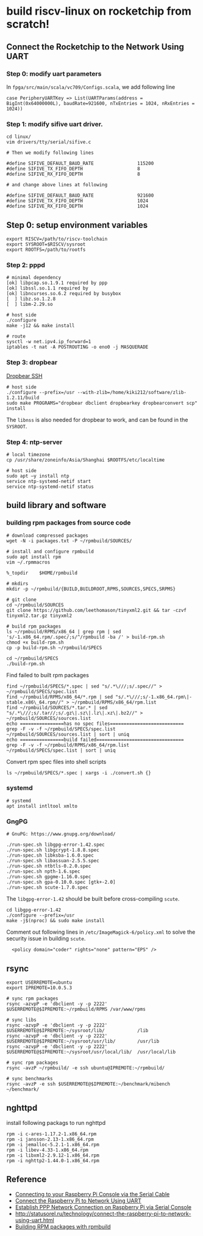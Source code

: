 # build riscv-linux on rocketchip from scratch!
## Connect the Rocketchip to the Network Using UART
### Step 0: modify uart parameters
In `fpga/src/main/scala/vc709/Configs.scala`, we add following line
```
case PeripheryUARTKey => List(UARTParams(address = BigInt(0x64000000L), baudRate=921600, nTxEntries = 1024, nRxEntries = 1024))
```

### Step 1: modify sifive uart driver.
```
cd linux/
vim drivers/tty/serial/sifive.c

# Then we modify following lines

#define SIFIVE_DEFAULT_BAUD_RATE                115200
#define SIFIVE_TX_FIFO_DEPTH                    8
#define SIFIVE_RX_FIFO_DEPTH                    8

# and change above lines at following

#define SIFIVE_DEFAULT_BAUD_RATE                921600
#define SIFIVE_TX_FIFO_DEPTH                    1024
#define SIFIVE_RX_FIFO_DEPTH                    1024
```

## Step 0: setup environment variables
```
export RISCV=/path/to/riscv-toolchain
export SYSROOT=$RISCV/sysroot
export ROOTFS=/path/to/rootfs

```
### Step 2: pppd
```
# minimal dependency
[ok] libpcap.so.1.9.1 required by ppp
[ok] libssl.so.1.1 required by 
[ok] libncurses.so.6.2 required by busybox
[  ] libz.so.1.2.8
[  ] libm-2.29.so

# host side
./configure
make -j12 && make install

# route
sysctl -w net.ipv4.ip_forward=1
iptables -t nat -A POSTROUTING -o eno0 -j MASQUERADE
```

### Step 3: dropbear
[Dropbear SSH](https://matt.ucc.asn.au/dropbear/dropbear.html)
```
# host side
./configure --prefix=/usr --with-zlib=/home/kiki212/software/zlib-1.2.11/build
sudo make PROGRAMS="dropbear dbclient dropbearkey dropbearconvert scp" install
```

The `libnss` is also needed for dropbear to work, and can be found in the `SYSROOT`.

### Step 4: ntp-server
```
# local timezone
cp /usr/share/zoneinfo/Asia/Shanghai $ROOTFS/etc/localtime

# host side
sudo apt –y install ntp 
service ntp-systemd-netif start
service ntp-systemd-netif status
```

## build library and software
### building rpm packages from source code
```
# download compressed packages
wget -N -i packages.txt -P ~/rpmbuild/SOURCES/

# install and configure rpmbuild
sudo apt install rpm
vim ~/.rpmmacros

%_topdir    $HOME/rpmbuild

# mkdirs
mkdir -p ~/rpmbuild/{BUILD,BUILDROOT,RPMS,SOURCES,SPECS,SRPMS}

# git clone
cd ~/rpmbuild/SOURCES
git clone https://github.com/leethomason/tinyxml2.git && tar -czvf tinyxml2.tar.gz tinyxml2

# build rpm packages
ls ~/rpmbuild/RPMS/x86_64 | grep rpm | sed 's/-1.x86_64.rpm/.spec/;s/^/rpmbuild -ba /' > build-rpm.sh
chmod +x build-rpm.sh
cp -p build-rpm.sh ~/rpmbuild/SPECS

cd ~/rpmbuild/SPECS
./build-rpm.sh
```

Find failed to built rpm packages
```
find ~/rpmbuild/SPECS/*.spec | sed "s/.*\///;s/.spec//" > ~/rpmbuild/SPECS/spec.list
find ~/rpmbuild/RPMS/x86_64/*.rpm | sed "s/.*\///;s/-1.x86_64.rpm\|-stable.x86\_64.rpm//" > ~/rpmbuild/RPMS/x86_64/rpm.list
find ~/rpmbuild/SOURCES/*.tar.* | sed "s/.*\///;s/.tar//;s/.gz\|.sz\|.lz\|.xz\|.bz2//" > ~/rpmbuild/SOURCES/sources.list
echo ================has no spec files===========================
grep -F -v -f ~/rpmbuild/SPECS/spec.list ~/rpmbuild/SOURCES/sources.list | sort | uniq
echo ================build failed================================
grep -F -v -f ~/rpmbuild/RPMS/x86_64/rpm.list ~/rpmbuild/SPECS/spec.list | sort | uniq
```

Convert rpm spec files into shell scripts
```
ls ~/rpmbuild/SPECS/*.spec | xargs -i ./convert.sh {}
```

### systemd
```
# systemd
apt install intltool xmlto
```

### GngPG
```
# GnuPG: https://www.gnupg.org/download/

./run-spec.sh libgpg-error-1.42.spec
./run-spec.sh libgcrypt-1.8.8.spec
./run-spec.sh libksba-1.6.0.spec
./run-spec.sh libassuan-2.5.5.spec
./run-spec.sh ntbtls-0.2.0.spec
./run-spec.sh npth-1.6.spec
./run-spec.sh gpgme-1.16.0.spec
./run-spec.sh gpa-0.10.0.spec [gtk+-2.0]
./run-spec.sh scute-1.7.0.spec
```

The `libgpg-error-1.42` should be built before cross-compiling `scute`.
```
cd libgpg-error-1.42
./configure --prefix=/usr
make -j$(nproc) && sudo make install
```

Comment out following lines in `/etc/ImageMagick-6/policy.xml` to solve the security issue in building `scute`.
```
  <policy domain="coder" rights="none" pattern="EPS" />
```

## rsync
```
export USERREMOTE=ubuntu
export IPREMOTE=10.0.5.3

# sync rpm packages
rsync -azvpP -e 'dbclient -y -p 2222' $USERREMOTE@$IPREMOTE:~/rpmbuild/RPMS /var/www/rpms

# sync libs
rsync -azvpP -e 'dbclient -y -p 2222' $USERREMOTE@$IPREMOTE:~/sysroot/lib/            /lib
rsync -azvpP -e 'dbclient -y -p 2222' $USERREMOTE@$IPREMOTE:~/sysroot/usr/lib/        /usr/lib
rsync -azvpP -e 'dbclient -y -p 2222' $USERREMOTE@$IPREMOTE:~/sysroot/usr/local/lib/  /usr/local/lib

# sync rpm packages
rsync -avzP ~/rpmbuild/ -e ssh ubuntu@IPREMOTE:~/rpmbuild/

# sync benchmarks
rsync -avzP -e ssh $USERREMOTE@$IPREMOTE:~/benchmark/mibench ~/benchmark/
```

## nghttpd
install following packags to run nghttpd
```
rpm -i c-ares-1.17.2-1.x86_64.rpm
rpm -i jansson-2.13-1.x86_64.rpm
rpm -i jemalloc-5.2.1-1.x86_64.rpm
rpm -i libev-4.33-1.x86_64.rpm
rpm -i libxml2-2.9.12-1.x86_64.rpm
rpm -i nghttp2-1.44.0-1.x86_64.rpm
```

## Reference
* [Connecting to your Raspberry Pi Console via the Serial Cable](https://medium.com/@sarala.saraswati/connecting-to-your-raspberry-pi-console-via-the-serial-cable-44d7df95f03e)
* [Connect the Raspberry Pi to Network Using UART](https://www.instructables.com/Connect-the-Raspberry-Pi-to-network-using-UART/)
* [Establish PPP Network Connection on Raspberry Pi via Serial Console](https://docs.j7k6.org/raspberry-pi-ppp-network-serial-console/)
* http://statusorel.ru/technology/connect-the-raspberry-pi-to-network-using-uart.html
* [Building RPM packages with rpmbuild](https://blog.packagecloud.io/rpm/rpmbuild/packaging/2015/06/29/building-rpm-packages-with-rpmbuild/)
